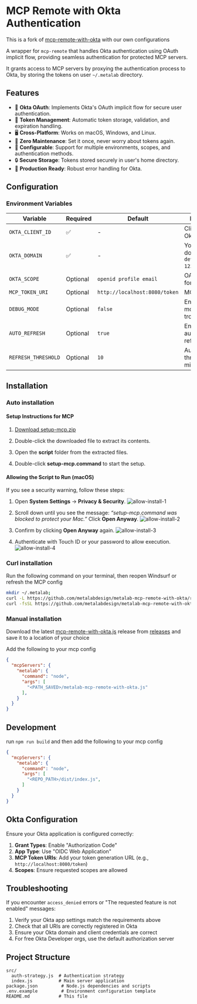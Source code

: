 # MCP Remote with Okta Authentication

This is a fork of [mcp-remote-with-okta](https://github.com/adobe-rnd/mcp-remote-with-okta) with our own configurations

A wrapper for `mcp-remote` that handles Okta authentication using OAuth implicit flow, providing seamless authentication for protected MCP servers.

It grants access to MCP servers by proxying the authentication process to Okta, by storing the tokens on user `~/.metalab` directory.

## Features

- 🔐 **Okta OAuth**: Implements Okta's OAuth implicit flow for secure user authentication.
- 🔄 **Token Management**: Automatic token storage, validation, and expiration handling.
- 🖥️ **Cross-Platform**: Works on macOS, Windows, and Linux.
- 🚀 **Zero Maintenance**: Set it once, never worry about tokens again.
- 🔧 **Configurable**: Support for multiple environments, scopes, and authentication methods.
- 🔒 **Secure Storage**: Tokens stored securely in user's home directory.
- 🎯 **Production Ready**: Robust error handling for Okta.

## Configuration

### Environment Variables

| Variable | Required | Default | Description |
|----------|----------|---------|-------------|
| `OKTA_CLIENT_ID` | ✅ | - | Client ID for Okta |
| `OKTA_DOMAIN` | ✅ | - | Your Okta domain (e.g., `dev-12345.okta.com`) |
| `OKTA_SCOPE` | Optional | `openid profile email` | OAuth scope for Okta |
| `MCP_TOKEN_URI` | Optional | `http://localhost:8080/token` | MCP token URL |
| `DEBUG_MODE` | Optional | `false` | Enable debug mode for troubleshooting |
| `AUTO_REFRESH` | Optional | `true` | Enable automatic token refresh |
| `REFRESH_THRESHOLD` | Optional | `10` | Auto-refresh threshold in minutes |

## Installation

### Auto installation

#### Setup Instructions for MCP

1. [Download setup-mcp.zip](https://github.com/metalabdesign/metalab-mcp-remote-with-okta/releases/download/v1.0.3/setup-mcp.zip)

2. Double-click the downloaded file to extract its contents.

3. Open the **script** folder from the extracted files.

4. Double-click **setup-mcp.command** to start the setup.

#### Allowing the Script to Run (macOS)

If you see a security warning, follow these steps:

1. Open **System Settings** → **Privacy & Security**.
   ![allow-install-1](assets/allow-install-1.png)

2. Scroll down until you see the message:
   *“setup-mcp.command was blocked to protect your Mac.”*
   Click **Open Anyway**.
   ![allow-install-2](assets/allow-install-2.png)

3. Confirm by clicking **Open Anyway** again.
   ![allow-install-3](assets/allow-install-3.png)

4. Authenticate with Touch ID or your password to allow execution.
   ![allow-install-4](assets/allow-install-4.png)


### Curl installation

Run the following command on your terminal, then reopen Windsurf or refresh the MCP config

```bash
mkdir ~/.metalab;
curl -L https://github.com/metalabdesign/metalab-mcp-remote-with-okta/releases/latest/download/metalab-mcp-remote-with-okta.js -o ~/.metalab/metalab-mcp-remote-with-okta.js
curl -fsSL https://github.com/metalabdesign/metalab-mcp-remote-with-okta/releases/latest/download/install.js | node
```

### Manual installation

Download the latest [mcp-remote-with-okta.js](https://github.com/metalabdesign/metalab-mcp-remote-with-okta/releases/latest/download/metalab-mcp-remote-with-okta.js) release from [releases](https://github.com/metalabdesign/metalab-mcp-remote-with-okta/releases) and save it to a location of your choice

Add the following to your mcp config

```json
{
  "mcpServers": {
    "metalab": {
      "command": "node",
      "args": [
        "<PATH_SAVED>/metalab-mcp-remote-with-okta.js"
      ],
    }
  }
}
```

## Development

run `npm run build` and then add the following to your mcp config

```json
{
  "mcpServers": {
    "metalab": {
      "command": "node",
      "args": [
        "<REPO_PATH>/dist/index.js",
      ]
    }
  }
}
```


## Okta Configuration

Ensure your Okta application is configured correctly:

1. **Grant Types**: Enable "Authorization Code"
2. **App Type**: Use "OIDC Web Application"
3. **MCP Token URIs**: Add your token generation URL (e.g., `http://localhost:8080/token`)
4. **Scopes**: Ensure requested scopes are allowed

## Troubleshooting

If you encounter `access_denied` errors or "The requested feature is not enabled" messages:

1. Verify your Okta app settings match the requirements above
2. Check that all URIs are correctly registered in Okta
3. Ensure your Okta domain and client credentials are correct
4. For free Okta Developer orgs, use the default authorization server

## Project Structure

```
src/
  auth-strategy.js  # Authentication strategy
  index.js          # Main server application
package.json         # Node.js dependencies and scripts
.env.example         # Environment configuration template
README.md           # This file
```
